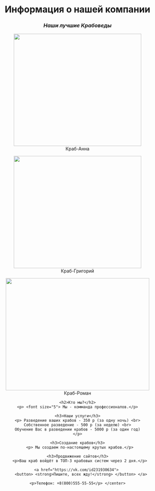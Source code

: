 <html>
 <head>
  <meta charset="utf-8">
  <title>Бизнес с нуля</title>
 </head>
 
 <body>
  <center> <h1> <strong>Информация о нашей компании</strong> </h1>
  <p> <h3> <em>Наши лучшие Крабоведы</em> </h3> </p> 
	<p> <img src="https://funik.ru/wp-content/uploads/2019/07/02b429d56e5557f2629e.jpg" 
	height="350" width="400" align="Botton"> <br> Краб-Анна </p>
	<img src="https://img.allzip.org/g/64/orig/7525047.jpg"
		height="350" width="400" align="Botton"> <br> Краб-Григорий </p>
	<img src="https://mykaleidoscope.ru/x/uploads/posts/
	2022-09/1663207634_6-mykaleidoscope-ru-p-veselii-krab-oboi-6.jpg"
		height="350" width="450" align="Botton"> <br> Краб-Роман </p>
    
    <h2>Кто мы?</h2>
	<p> <font size="5"> Мы - комманда профессионалов.</p>
    
    <h3>Наши услуги</h3>
    <p> Разведение ваших крабов - 350 р (за одну ночь) <br>
    Собственное разведение - 500 р (за неделю) <br>
    Обучение Вас в разведении крабов - 5000 р (за один год)
    </p>
	
	<h3>Создание крабов</h3>
	  <p> Мы создаем по-настоящему крутых крабов.</p>
	
	<h3>Продвижение сайтов</h3>
	  <p>Ваш краб войдёт в ТОП-3 крабовых систем через 2 дня.</p>
	  
	<a href="https://vk.com/id231930634"> 
		<button> <strong>Пишите, всех жду!</strong> </button> </a> 
	
	<p>Телефон: +8(800)555-55-55</p> </center>
 </body>
</html>
